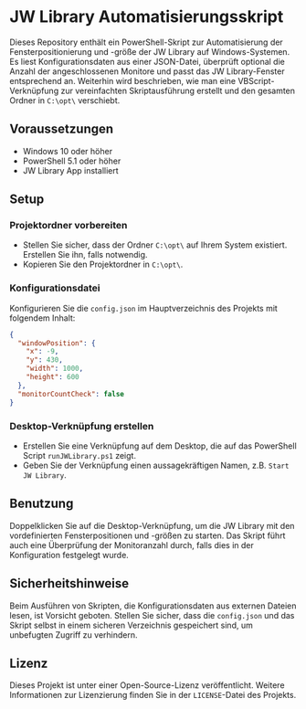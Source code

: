 # JW Library Automatisierungsskript

Dieses Repository enthält ein PowerShell-Skript zur Automatisierung der Fensterpositionierung und -größe der JW Library auf Windows-Systemen. Es liest Konfigurationsdaten aus einer JSON-Datei, überprüft optional die Anzahl der angeschlossenen Monitore und passt das JW Library-Fenster entsprechend an. Weiterhin wird beschrieben, wie man eine VBScript-Verknüpfung zur vereinfachten Skriptausführung erstellt und den gesamten Ordner in `C:\opt\` verschiebt.

## Voraussetzungen

- Windows 10 oder höher
- PowerShell 5.1 oder höher
- JW Library App installiert

## Setup

### Projektordner vorbereiten

- Stellen Sie sicher, dass der Ordner `C:\opt\` auf Ihrem System existiert. Erstellen Sie ihn, falls notwendig.
- Kopieren Sie den Projektordner in `C:\opt\`.

### Konfigurationsdatei

Konfigurieren Sie die `config.json` im Hauptverzeichnis des Projekts mit folgendem Inhalt:

```json
{
  "windowPosition": {
    "x": -9,
    "y": 430,
    "width": 1000,
    "height": 600
  },
  "monitorCountCheck": false
}
```
### Desktop-Verknüpfung erstellen

- Erstellen Sie eine Verknüpfung auf dem Desktop, die auf das PowerShell Script `runJWLibrary.ps1` zeigt.
- Geben Sie der Verknüpfung einen aussagekräftigen Namen, z.B. `Start JW Library`.

## Benutzung

Doppelklicken Sie auf die Desktop-Verknüpfung, um die JW Library mit den vordefinierten Fensterpositionen und -größen zu starten. Das Skript führt auch eine Überprüfung der Monitoranzahl durch, falls dies in der Konfiguration festgelegt wurde.

## Sicherheitshinweise

Beim Ausführen von Skripten, die Konfigurationsdaten aus externen Dateien lesen, ist Vorsicht geboten. Stellen Sie sicher, dass die `config.json` und das Skript selbst in einem sicheren Verzeichnis gespeichert sind, um unbefugten Zugriff zu verhindern.

## Lizenz

Dieses Projekt ist unter einer Open-Source-Lizenz veröffentlicht. Weitere Informationen zur Lizenzierung finden Sie in der `LICENSE`-Datei des Projekts.

